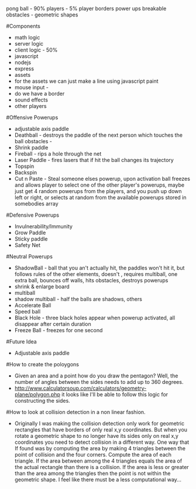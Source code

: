 pong ball - 90%
players - 5% player
borders
power ups
breakable obstacles - geometric shapes

#Components
- math logic
- server logic
- client logic - 50%
- javascript
- nodejs
- express
- assets
- for the assets we can just make a line using javascript paint
- mouse input -
- do we have a border
- sound effects
- other players

#Offensive Powerups
- adjustable axis paddle
- Deathball - destroys the paddle of the next person which touches the ball
obstacles -
- Shrink paddle
- Fireball - rips a hole through the net
- Laser Paddle - fires lasers that if hit the ball changes its trajectory
- Topspin
- Backspin
- Cut n Paste - Steal someone elses powerup, upon activation ball freezes and allows player to select one of the other player's powerups, maybe just get 4 random powerups from the players, and you push up down left or right, or selects at random from the available powerups stored in somebodies array

#Defensive Powerups
- Invulnerability/Immunity
- Grow Paddle
- Sticky paddle
- Safety Net

#Neutral Powerups
- ShadowBall - ball that you an't actually hit, the paddles won't hit it, but follows rules of the other elements, doesn't , requires multiball, one extra ball, bounces off walls, hits obstacles, destroys powerups
- shrink & enlarge board
- multiball
- shadow multiball - half the balls are shadows, others
- Accelerate Ball
- Speed ball
- Black Hole - three black holes appear when powerup activated, all disappear after certain duration
- Freeze Ball - freezes for one second

#Future Idea
- Adjustable axis paddle

#How to create the poloygons
- Given an area and a point how do you draw the pentagon? Well, the number of angles between the sides needs to add up to 360 degrees.
- http://www.calculatorsoup.com/calculators/geometry-plane/polygon.php it looks like I'll be able to follow this logic for constructing the sides.

#How to look at collision detection in a non linear fashion.
- Originally I was making the collision detection only work for geometric rectangles that have borders of only real x,y coordinates. But when you rotate a geometric shape to no longer have its sides only on real x,y coordinates you need to detect collision in a different way. One way that If found was by computing the area by making 4 triangles between the point of collision and the four corners. Compute the area of each triangle. If the area between among the 4 triangles equals the area of the actual rectangle than there is a collision. If the area is less or greater than the area among the triangles then the point is not within the geometric shape. I feel like there must be a less computational way...

